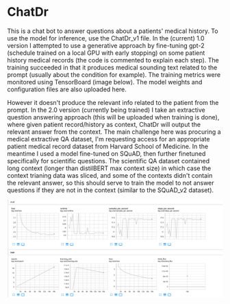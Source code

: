 # ChatDr
This is a chat bot to answer questions about a patients' medical history. To use the model for inference, use the ChatDr_v1 file.
In the (current) 1.0 version I attempted to use a generative approach by fine-tuning gpt-2 (schedule trained on a local GPU with early stopping) on some patient history medical records (the code is commented to explain each step). The training succeeded in that it produces medical sounding text related to the prompt (usually about the condition for example). The training metrics were monitored using TensorBoard (image below). The model weights and configuration files are also uploaded here.

However it doesn't produce the relevant info related to the patient from the prompt.
In the 2.0 version (currently being trained) I take an extractive question answering approach (this will be uploaded when training is done), where given patient record/history as context, ChatDr will output the relevant answer from the context. The main challenge here was procuring a medical extractive QA dataset, I'm requesting access for an appropriate patient medical record dataset from Harvard School of Medicine.
In the meantime I used a model fine-tuned on SQuAD, then further finetuned specifically for scientific questions. The scientific QA dataset contained long context (longer than distilBERT max context size) in which case the context trianing data was sliced, and some of the contexts didn't contain the relevant answer, so this should serve to train the model to not answer questions if they are not in the context (similar to the SQuAD_v2 dataset).


![Screenshot](TB_dashboard_ChatDr_v1.png "ChatDr_v1 Training Metrics")
